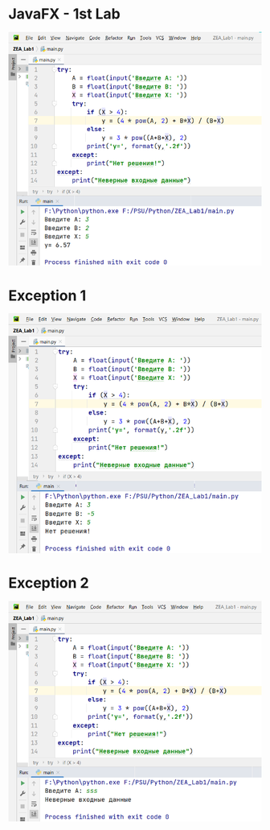 # JavaFX - 1st Lab
![Screenshot](Screenshot1.png)
# Exception 1
![Screenshot](Screenshot2.png)
# Exception 2
![Screenshot](Screenshot3.png)